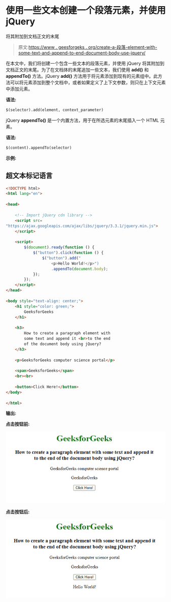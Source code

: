 # 使用一些文本创建一个段落元素，并使用 jQuery

将其附加到文档正文的末尾

> 原文:[https://www . geesforgeks . org/create-a-段落-element-with-some-text-and-append-to-end-document-body-use-jquery/](https://www.geeksforgeeks.org/create-a-paragraph-element-with-some-text-and-append-it-to-end-of-document-body-using-jquery/)

在本文中，我们将创建一个包含一些文本的段落元素，并使用 jQuery 将其附加到文档正文的末尾。为了在文档体的末尾追加一些文本，我们使用 **add()** 和 **appendTo()** 方法。jQuery **add()** 方法用于将元素添加到现有的元素组中。此方法可以将元素添加到整个文档中，或者如果定义了上下文参数，则只在上下文元素中添加元素。

**语法:**

```html
$(selector).add(element, context_parameter)
```

jQuery **appendTo()** 是一个内置方法，用于在所选元素的末尾插入一个 HTML 元素。

**语法:**

```html
$(content).appendTo(selector)
```

**示例:**

## 超文本标记语言

```html
<!DOCTYPE html>
<html lang="en">

<head>

    <!-- Import jQuery cdn library -->
    <script src=
"https://ajax.googleapis.com/ajax/libs/jquery/3.3.1/jquery.min.js">
    </script>

    <script>
        $(document).ready(function () {
            $("button").click(function () {
                $("button").add("
                    <p>Hello World!</p>")
                    .appendTo(document.body);
            });
        });
    </script>
</head>

<body style="text-align: center;">
    <h1 style="color: green;">
        GeeksforGeeks
    </h1>

    <h3>
        How to create a paragraph element with
        some text and append it <br>to the end
        of the document body using jQuery?
    </h3>

    <p>GeeksforGeeks computer science portal</p>

    <span>GeeksforGeeks</span>
    <br><br>

    <button>Click Here!</button>
</body>

</html>
```

**输出:**

**点击按钮前:**

![](img/dbb5783bb12c8e8cc11d9a45df8d7fc2.png)

**点击按钮后:**

![](img/84100a2122d5c9a643a3fd3d0859ff8c.png)